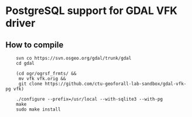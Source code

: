 PostgreSQL support for GDAL VFK driver
======================================

How to compile
--------------

        svn co https://svn.osgeo.org/gdal/trunk/gdal
        cd gdal
        
        (cd ogr/ogrsf_frmts/ &&
         mv vfk vfk.orig &&
         git clone https://github.com/ctu-geoforall-lab-sandbox/gdal-vfk-pg vfk)
        
        ./configure --prefix=/usr/local --with-sqlite3 --with-pg
        make
        sudo make install
